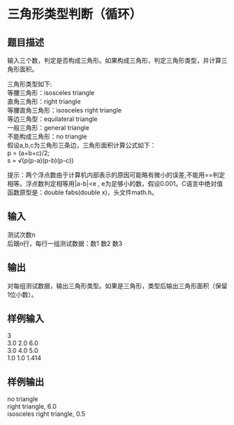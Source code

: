  # 三角形类型判断（循环）  
  
 ## 题目描述  
 输入三个数，判定是否构成三角形。如果构成三角形，判定三角形类型，并计算三角形面积。  
   
 三角形类型如下:  
 等腰三角形：isosceles triangle  
 直角三角形：right triangle  
 等腰直角三角形：isosceles right triangle  
 等边三角型：equilateral triangle  
 一般三角形：general triangle  
 不能构成三角形：no triangle  
 假设a,b,c为三角形三条边，三角形面积计算公式如下：  
 p = (a+b+c)/2;  
 s = √(p(p-a)(p-b)(p-c))  
   
   
 提示：两个浮点数由于计算机内部表示的原因可能略有微小的误差,不能用==判定相等。浮点数判定相等用|a-b|<e , e为足够小的数，假设0.001。C语言中绝对值函数原型是：double fabs(double x)，头文件math.h。  
 ## 输入  
 测试次数n  
 后跟n行，每行一组测试数据：数1 数2 数3  
 ## 输出  
 对每组测试数据，输出三角形类型。如果是三角形，类型后输出三角形面积（保留1位小数）。  
 ## 样例输入  
 3  
 3.0 2.0 6.0  
 3.0 4.0 5.0  
 1.0 1.0 1.414  
 ## 样例输出  
 no triangle  
 right triangle, 6.0  
 isosceles right triangle, 0.5  
   
  
